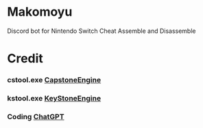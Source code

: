 # Makomoyu
Discord bot for Nintendo Switch Cheat Assemble and Disassemble 

# Credit
### cstool.exe [CapstoneEngine](https://www.capstone-engine.org/)
### kstool.exe [KeyStoneEngine](https://www.keystone-engine.org/)
### Coding [ChatGPT](https://chatgpt.com/)
